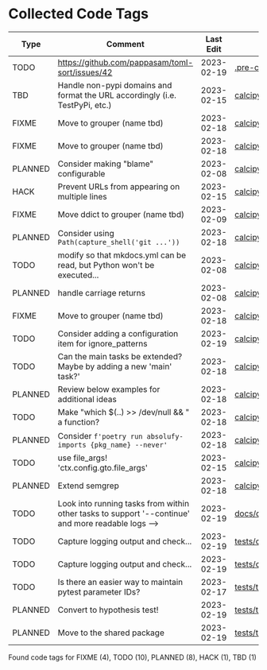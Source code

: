 # Collected Code Tags

| Type    | Comment                                                                                            | Last Edit   | Source File                                                                                                                                                                                                                  |
|---------|----------------------------------------------------------------------------------------------------|-------------|------------------------------------------------------------------------------------------------------------------------------------------------------------------------------------------------------------------------------|
| TODO    | https://github.com/pappasam/toml-sort/issues/42                                                    | 2023-02-19  | [.pre-commit-config.yaml:73](https://github.com/KyleKing/calcipy/blame/d95eb85ab7f6d45459ed7b3ff2dc99ae3c92fa61/.pre-commit-config.yaml#L72)                                                                                 |
| TBD     | Handle non-pypi domains and format the URL accordingly (i.e. TestPyPi, etc.)                       | 2023-02-15  | [calcipy/check_for_stale_packages/_check_for_stale_packages.py:173](https://github.com/KyleKing/calcipy/blame/a77ee851ac5c6631b011e8a3239b804e1290eba6/calcipy/check_for_stale_packages/_check_for_stale_packages.py#L176)   |
| FIXME   | Move to grouper (name tbd)                                                                         | 2023-02-18  | [calcipy/code_tag_collector/_collector.py:15](https://github.com/KyleKing/calcipy/blame/06d07104f0b3d65c62d6ea583600368e601ea511/calcipy/code_tag_collector/_collector.py#L15)                                               |
| FIXME   | Move to grouper (name tbd)                                                                         | 2023-02-18  | [calcipy/code_tag_collector/_collector.py:18](https://github.com/KyleKing/calcipy/blame/06d07104f0b3d65c62d6ea583600368e601ea511/calcipy/code_tag_collector/_collector.py#L19)                                               |
| PLANNED | Consider making "blame" configurable                                                               | 2023-02-08  | [calcipy/code_tag_collector/_collector.py:191](https://github.com/KyleKing/calcipy/blame/36798d3196b2e161c1c9085f2536f77f12c7ed23/calcipy/code_tag_collector/_collector.py#L193)                                             |
| HACK    | Prevent URLs from appearing on multiple lines                                                      | 2023-02-15  | [calcipy/code_tag_collector/_collector.py:228](https://github.com/KyleKing/calcipy/blame/f33a80e423c18b742d2b8c3fb73e2481e66d4afe/calcipy/code_tag_collector/_collector.py#L230)                                             |
| FIXME   | Move ddict to grouper (name tbd)                                                                   | 2023-02-09  | [calcipy/dot_dict/_dot_dict.py:3](https://github.com/KyleKing/calcipy/blame/d8711105a1240df7eafd737834af9f5928474fbe/calcipy/dot_dict/_dot_dict.py#L3)                                                                       |
| PLANNED | Consider using `Path(capture_shell('git ...'))`                                                    | 2023-02-18  | [calcipy/file_helpers.py:42](https://github.com/KyleKing/calcipy/blame/9dcf3b1f36ebb1bf945fe231f5929391d16b8224/calcipy/file_helpers.py#L30)                                                                                 |
| TODO    | modify so that mkdocs.yml can be read, but Python won't be executed...                             | 2023-02-08  | [calcipy/file_helpers.py:147](https://github.com/KyleKing/calcipy/blame/36798d3196b2e161c1c9085f2536f77f12c7ed23/calcipy/file_helpers.py#L98)                                                                                |
| PLANNED | handle carriage returns                                                                            | 2023-02-08  | [calcipy/file_helpers.py:207](https://github.com/KyleKing/calcipy/blame/36798d3196b2e161c1c9085f2536f77f12c7ed23/calcipy/file_helpers.py#L165)                                                                               |
| FIXME   | Move to grouper (name tbd)                                                                         | 2023-02-18  | [calcipy/file_search.py:8](https://github.com/KyleKing/calcipy/blame/a3683c23b8f72e5dd5f3614b6dcd6b20aa3c228c/calcipy/file_search.py#L8)                                                                                     |
| TODO    | Consider adding a configuration item for ignore_patterns                                           | 2023-02-19  | [calcipy/file_search.py:82](https://github.com/KyleKing/calcipy/blame/e6bc0415e3bf6a6df5a9d808ce0e89d0f2c5df9e/calcipy/file_search.py#L82)                                                                                   |
| TODO    | Can the main tasks be extended? Maybe by adding a new 'main' task?'                                | 2023-02-18  | [calcipy/tasks/all_tasks.py:75](https://github.com/KyleKing/calcipy/blame/daf718e8a0cf8835e04d85f9fe5e35898afed140/calcipy/tasks/all_tasks.py#L69)                                                                           |
| PLANNED | Review below examples for additional ideas                                                         | 2023-02-18  | [calcipy/tasks/all_tasks.py:130](https://github.com/KyleKing/calcipy/blame/902598982f9ae03701c7768488039b2291b5b80c/calcipy/tasks/all_tasks.py#L63)                                                                          |
| TODO    | Make "which $(..) >> /dev/null && " a function?                                                    | 2023-02-18  | [calcipy/tasks/cl.py:52](https://github.com/KyleKing/calcipy/blame/af5b2ee31f66896aaede3b5362c6e29adbebaa30/calcipy/tasks/cl.py#L46)                                                                                         |
| PLANNED | Consider `f'poetry run absolufy-imports {pkg_name} --never'`                                       | 2023-02-18  | [calcipy/tasks/lint.py:23](https://github.com/KyleKing/calcipy/blame/c6f79b9e2f60a1812b9c7ed44b098a1809340738/calcipy/tasks/lint.py#L22)                                                                                     |
| TODO    | use file_args! 'ctx.config.gto.file_args'                                                          | 2023-02-15  | [calcipy/tasks/lint.py:44](https://github.com/KyleKing/calcipy/blame/6e4cb15bd1cdff319a384ef1ef1953bc1bfd41e0/calcipy/tasks/lint.py#L37)                                                                                     |
| PLANNED | Extend semgrep                                                                                     | 2023-02-18  | [calcipy/tasks/lint.py:114](https://github.com/KyleKing/calcipy/blame/c6f79b9e2f60a1812b9c7ed44b098a1809340738/calcipy/tasks/lint.py#L68)                                                                                    |
| TODO    | Look into running tasks from within other tasks to support '--continue' and more readable logs --> | 2023-02-19  | [docs/docs/MIGRATION.md:42](https://github.com/KyleKing/calcipy/blame/d95eb85ab7f6d45459ed7b3ff2dc99ae3c92fa61/docs/docs/MIGRATION.md#L42)                                                                                   |
| TODO    | Capture logging output and check...                                                                | 2023-02-19  | [tests/check_for_stale_packages/test_check_for_stale_packages.py:63](https://github.com/KyleKing/calcipy/blame/a8b69e7b04d9b15eabff8897f2de7703898c2afc/tests/check_for_stale_packages/test_check_for_stale_packages.py#L63) |
| TODO    | Capture logging output and check...                                                                | 2023-02-19  | [tests/check_for_stale_packages/test_check_for_stale_packages.py:87](https://github.com/KyleKing/calcipy/blame/3f42ad855eb7024ff48af35d496633a87d4a14ac/tests/check_for_stale_packages/test_check_for_stale_packages.py#L26) |
| TODO    | Is there an easier way to maintain pytest parameter IDs?                                           | 2023-02-17  | [tests/tasks/test_test.py:14](https://github.com/KyleKing/calcipy/blame/785b9d1c3afda6fc5a2e46f2bc7d41ed2614da09/tests/tasks/test_test.py#L11)                                                                               |
| PLANNED | Convert to hypothesis test!                                                                        | 2023-02-19  | [tests/test_dot_dict.py:9](https://github.com/KyleKing/calcipy/blame/3f42ad855eb7024ff48af35d496633a87d4a14ac/tests/test_dot_dict.py#L9)                                                                                     |
| PLANNED | Move to the shared package                                                                         | 2023-02-19  | [tests/test_zz_calcipy.py:7](https://github.com/KyleKing/calcipy/blame/a8b69e7b04d9b15eabff8897f2de7703898c2afc/tests/test_zz_calcipy.py#L7)                                                                                 |

Found code tags for FIXME (4), TODO (10), PLANNED (8), HACK (1), TBD (1)

<!-- calcipy_skip_tags -->
